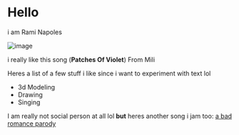 # Hello
i am Rami Napoles 

![image](https://github.com/user-attachments/assets/cdd7d2e9-adc1-4f14-9b0a-2e9449e03b61)

i really like this song (**Patches Of Violet**) From Mili

Heres a list of a few stuff i like since i want to experiment with text lol
- 3d Modeling
- Drawing
- Singing

I am really not social person at all lol
**but** heres another song i jam too:
[a bad romance parody]([https://www.example.com](https://www.google.com/search?sca_esv=d16f3d591397ad5f&sca_upv=1&q=story+of+undertale+lyrics&tbm=vid&source=lnms&fbs=AEQNm0DYVld7NGDZ8Pi819Yg8r6em07j6rW9d2jUMtr8MB7htoxbI0iAKNRPykigVf3e9aqk0BZV4p3r9hxVs-jmN5OThuuJREdpbBWLtfSN-kyf9TW8BM6xgeNsMnjhwyI14-ora9n0AEhCkZGVOUsO5Gmvgvi0m6LCx81-jGXqpvfRWFExbGRA6hw01pKgJkBlB6z9P9YMc84y4UHrEz9di5Svbjs_2g&sa=X&ved=2ahUKEwi3vsPctreIAxXLs1YBHdWtOoMQ0pQJegQIEBAB&biw=1920&bih=945&dpr=1#))

